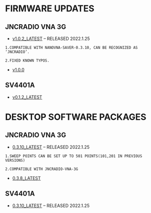 # FIRMWARE UPDATES

## JNCRADIO VNA 3G

- [v1.0.2_LATEST](FIRMWARE_JNCRADIO-VNA-3G/V1.0.2.zip) – RELEASED 2022.1.25
```
1.COMPATIBLE WITH NANOVNA-SAVER-0.3.10, CAN BE RECOGNIZED AS ‘JNCRADIO’.

2.FIXED KNOWN TYPOS.
```
- [v1.0.0](FIRMWARE_JNCRADIO-VNA-3G/V1.0.0.zip)

## SV4401A

- [v0.1.2_LATEST](FIRMWARE_SV4401A/SV4401A_App_0.1.2.zip)

# DESKTOP SOFTWARE PACKAGES

## JNCRADIO VNA 3G
- [0.3.10_LATEST](DesktopSoftware/nanovna-saver-0.3.10.exe) – RELEASED 2022.1.25

```
1.SWEEP POINTS CAN BE SET UP TO 501 POINTS(101,201 IN PREVIOUS VERSIONS)

2.COMPATIBLE WITH JNCRADIO-VNA-3G
```
- [0.3.8_LATEST](DesktopSoftware/nanovna-saver-0.3.8.exe)

## SV4401A

- [0.3.10_LATEST](DesktopSoftware/nanovna-saver-0.3.10.exe) – RELEASED 2022.1.25
